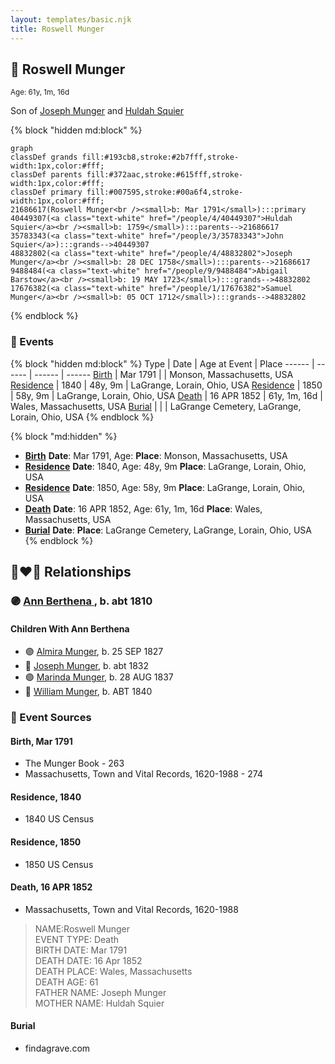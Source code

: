 ```yaml
---
layout: templates/basic.njk
title: Roswell Munger
---
```

## 🔵 Roswell Munger
<small>Age: 61y, 1m, 16d</small>

Son of [Joseph Munger](/people/4/48832802) and [Huldah Squier](/people/4/40449307)

{% block "hidden md:block" %}
```mermaid
graph
classDef grands fill:#193cb8,stroke:#2b7fff,stroke-width:1px,color:#fff;
classDef parents fill:#372aac,stroke:#615fff,stroke-width:1px,color:#fff;
classDef primary fill:#007595,stroke:#00a6f4,stroke-width:1px,color:#fff;
21686617(Roswell Munger<br /><small>b: Mar 1791</small>):::primary
40449307(<a class="text-white" href="/people/4/40449307">Huldah Squier</a><br /><small>b: 1759</small>):::parents-->21686617
35783343(<a class="text-white" href="/people/3/35783343">John Squier</a>):::grands-->40449307
48832802(<a class="text-white" href="/people/4/48832802">Joseph Munger</a><br /><small>b: 28 DEC 1758</small>):::parents-->21686617
9488484(<a class="text-white" href="/people/9/9488484">Abigail Barstow</a><br /><small>b: 19 MAY 1723</small>):::grands-->48832802
17676382(<a class="text-white" href="/people/1/17676382">Samuel Munger</a><br /><small>b: 05 OCT 1712</small>):::grands-->48832802
```
{% endblock %}

### 📆 Events

{% block "hidden md:block" %}
Type | Date | Age at Event | Place
------ | ------ | ------ | ------
[Birth](#event-event-2) | Mar 1791 |  | Monson, Massachusetts, USA
[Residence](#event-event-0) | 1840 | 48y, 9m | LaGrange, Lorain, Ohio, USA
[Residence](#event-event-1) | 1850 | 58y, 9m | LaGrange, Lorain, Ohio, USA
[Death](#event-event-5) | 16 APR 1852 | 61y, 1m, 16d | Wales, Massachusetts, USA
[Burial](#event-event-6) |  |  | LaGrange Cemetery, LaGrange, Lorain, Ohio, USA
{% endblock %}

{% block "md:hidden" %}
- **[Birth](#event-event-2)**
**Date**: Mar 1791, Age:
**Place**: Monson, Massachusetts, USA
- **[Residence](#event-event-0)**
**Date**: 1840, Age: 48y, 9m
**Place**: LaGrange, Lorain, Ohio, USA
- **[Residence](#event-event-1)**
**Date**: 1850, Age: 58y, 9m
**Place**: LaGrange, Lorain, Ohio, USA
- **[Death](#event-event-5)**
**Date**: 16 APR 1852, Age: 61y, 1m, 16d
**Place**: Wales, Massachusetts, USA
- **[Burial](#event-event-6)**
**Date**:
**Place**: LaGrange Cemetery, LaGrange, Lorain, Ohio, USA
{% endblock %}

## 👩‍❤️‍👨 Relationships

### 🟣 [Ann Berthena ](/people/9/91501676), b. abt 1810

#### Children With Ann Berthena
* 🟣 [Almira Munger](/people/3/36419408), b. 25 SEP 1827
* 🔵 [Joseph Munger](/people/8/88850948), b. abt 1832
* 🟣 [Marinda Munger](/people/4/42602883), b. 28 AUG 1837
* 🔵 [William Munger](/people/8/84347792), b. ABT 1840
### 📰 Event Sources

#### <a id="event-event-2"></a> Birth, Mar 1791
* The Munger Book  - 263
* Massachusetts, Town and Vital Records, 1620-1988  - 274

#### <a id="event-event-0"></a> Residence, 1840
* 1840 US Census

#### <a id="event-event-1"></a> Residence, 1850
* 1850 US Census

#### <a id="event-event-5"></a> Death, 16 APR 1852
* Massachusetts, Town and Vital Records, 1620-1988
>   
  > NAME:Roswell Munger  
  > EVENT TYPE: Death  
  > BIRTH DATE: Mar 1791  
  > DEATH DATE: 16 Apr 1852  
  > DEATH PLACE: Wales, Massachusetts  
  > DEATH AGE: 61  
  > FATHER NAME: Joseph Munger  
  > MOTHER NAME: Huldah Squier

#### <a id="event-event-6"></a> Burial
* findagrave.com